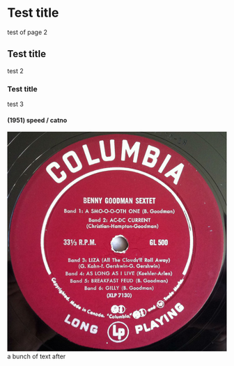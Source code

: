 # Test title
test of page 2

## Test title 
test 2

### Test title
test 3

#### (1951) speed / catno
![Gallery](/Images/IMG_0454.jpeg)
a bunch of text after
